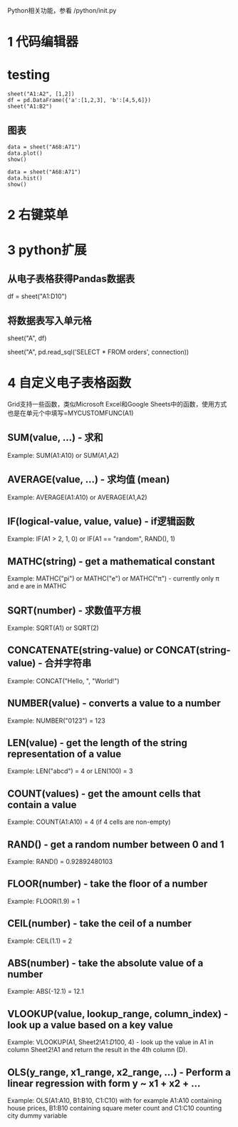 Python相关功能，参看 /python/init.py

# 1 代码编辑器

# testing

    sheet("A1:A2", [1,2])
    df = pd.DataFrame({'a':[1,2,3], 'b':[4,5,6]})
    sheet("A1:B2")

## 图表

    data = sheet("A68:A71")
    data.plot()
    show()

    data = sheet("A68:A71")
    data.hist()
    show()


# 2 右键菜单

# 3 python扩展

## 从电子表格获得Pandas数据表
df = sheet("A1:D10")

## 将数据表写入单元格
sheet("A", df)

sheet("A", pd.read_sql('SELECT * FROM orders', connection))

# 4 自定义电子表格函数

Grid支持一些函数，类似Microsoft Excel和Google Sheets中的函数，使用方式也是在单元个中填写=MYCUSTOMFUNC(A1)

## SUM(value, ...) - 求和

Example: SUM(A1:A10) or SUM(A1,A2)

## AVERAGE(value, ...) - 求均值 (mean)

Example: AVERAGE(A1:A10) or AVERAGE(A1,A2)

## IF(logical-value, value, value) - if逻辑函数

Example: IF(A1 > 2, 1, 0) or IF(A1 == "random", RAND(), 1)

## MATHC(string) - get a mathematical constant

Example: MATHC("pi") or MATHC("e") or MATHC("π") - currently only π and e are in MATHC

## SQRT(number) - 求数值平方根

Example: SQRT(A1) or SQRT(2)

## CONCATENATE(string-value) or CONCAT(string-value) - 合并字符串

Example: CONCAT("Hello, ", "World!")

## NUMBER(value) - converts a value to a number

Example: NUMBER("0123") = 123

## LEN(value) - get the length of the string representation of a value

Example: LEN("abcd") = 4 or LEN(100) = 3

## COUNT(values) - get the amount cells that contain a value

Example: COUNT(A1:A10) = 4 (if 4 cells are non-empty)

## RAND() - get a random number between 0 and 1

Example: RAND() = 0.92892480103

## FLOOR(number) - take the floor of a number

Example: FLOOR(1.9) = 1

## CEIL(number) - take the ceil of a number

Example: CEIL(1.1) = 2

## ABS(number) - take the absolute value of a number

Example: ABS(-12.1) = 12.1

## VLOOKUP(value, lookup_range, column_index) - look up a value based on a key value

Example: VLOOKUP(A1, Sheet2!$A$1:$D$100, 4) - look up the value in A1 in column Sheet2!A1 and return the result in the 4th column (D).

## OLS(y_range, x1_range, x2_range, ...) - Perform a linear regression with form y ~ x1 + x2 + ...

Example: OLS(A1:A10, B1:B10, C1:C10) with for example A1:A10 containing house prices, B1:B10 containing square meter count and C1:C10 counting city dummy variable